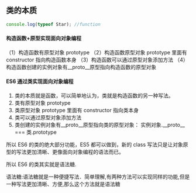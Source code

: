 ## 类的本质

```javascript
console.log(typeof Star); //function
```

#### 构造函数+原型实现面向对象编程

（1）构造函数有原型对象 prototype
（2）构造函数原型对象 prototype 里面有 constructor 指向构造函数本身
（3）构造函数可以通过原型对象添加方法
（4）构造函数创建的实例对象有\_\_proto\_\_原型指向构造函数的原型对象

#### ES6 通过类实现面向对象编程

1. 类的本质就是函数，可以简单地认为，类就是构造函数的另一种写法。
2. 类有原型对象 prototype
3. 类原型对象 prototype 里面有 constructor 指向类本身
4. 类可以通过原型对象添加方法
5. 类创建的实例对象有\_\_proto\_\_原型指向类的原型对象：
   实例对象.\_\_proto\_\_ === 类.prototype

所以 ES6 的类的绝大部分功能，ES5 都可以做到，新的 class 写法只是让对象原型的写法更加清晰、更像面向对象编程的语法而已。

所以 ES6 的类其实就是语法糖.

语法糖:语法糖就是一种便捷写法．简单理解,有两种方法可以实现同样的功能,但是一种写法更加清晰、方便,那么这个方法就是语法糖
